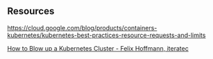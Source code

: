## Resources

https://cloud.google.com/blog/products/containers-kubernetes/kubernetes-best-practices-resource-requests-and-limits

[How to Blow up a Kubernetes Cluster - Felix Hoffmann, iteratec](https://www.youtube.com/watch?v=rjSWVeAvb24&list=PLj6h78yzYM2PyrvCoOii4rAopBswfz1p7)